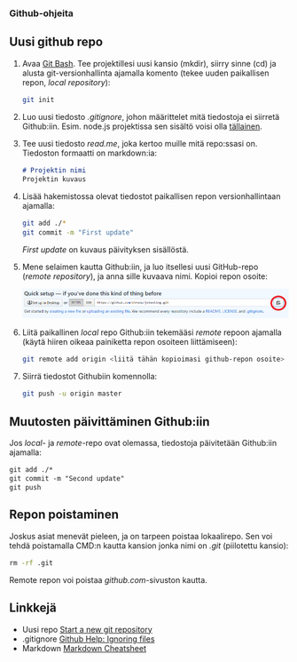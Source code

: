 ### Github-ohjeita

## Uusi github repo

1. Avaa [Git Bash](https://gitforwindows.org/). Tee projektillesi uusi kansio (mkdir), siirry sinne (cd) ja alusta git-versionhallinta ajamalla komento (tekee uuden paikallisen repon, *local repository*):

    ```bash
    git init
    ```
2. Luo uusi tiedosto *.gitignore*, johon määrittelet mitä tiedostoja ei siirretä Github:iin. Esim. node.js projektissa sen sisältö voisi olla [tällainen](https://github.com/otredu/jstesting/blob/master/.gitignore).
3. Tee uusi tiedosto *read.me*, joka kertoo muille mitä repo:ssasi on. Tiedoston formaatti on markdown:ia:

    ```md
    # Projektin nimi
    Projektin kuvaus
    ```
4. Lisää hakemistossa olevat tiedostot paikallisen repon versionhallintaan ajamalla:

    ```bash
    git add ./*
    git commit -m "First update"  
    ```
    *First update* on kuvaus päivityksen sisällöstä.
5. Mene selaimen kautta Github:iin, ja luo itsellesi uusi GitHub-repo (*remote repository*), ja anna sille kuvaava nimi. Kopioi repon osoite:

    ![Repon osoitteen kopiointi](img/new_repo_1.png)
6. Liitä paikallinen *local* repo Github:iin tekemääsi *remote* repoon ajamalla (käytä hiiren oikeaa painiketta repon osoiteen liittämiseen):

    ```bash
    git remote add origin <liitä tähän kopioimasi github-repon osoite>
    ```
7. Siirrä tiedostot Githubiin komennolla:

    ```bash
    git push -u origin master
    ```

## Muutosten päivittäminen Github:iin

Jos *local*- ja *remote*-repo ovat olemassa, tiedostoja päivitetään Github:iin ajamalla:

    git add ./*
    git commit -m "Second update"
    git push

## Repon poistaminen

Joskus asiat menevät pieleen, ja on tarpeen poistaa lokaalirepo. Sen voi tehdä poistamalla CMD:n kautta kansion jonka nimi on *.git* (piilotettu kansio):

```cmd
rm -rf .git
```

Remote repon voi poistaa *github.com*-sivuston kautta.

## Linkkejä

- Uusi repo
    [Start a new git repository](https://kbroman.org/github_tutorial/pages/init.html)
- .gitignore
    [Github Help: Ignoring files](https://help.github.com/articles/ignoring-files/)
- Markdown
    [Markdown Cheatsheet](https://github.com/adam-p/markdown-here/wiki/Markdown-Cheatsheet)